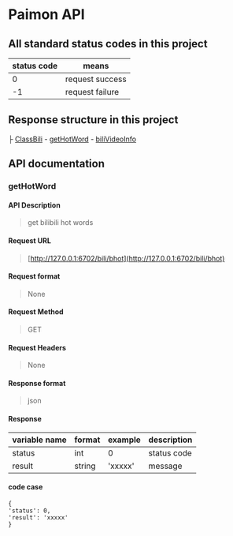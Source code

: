 # Paimon API  

## All standard status codes in this project  

| status code   | means                 |
|---------------|-----------------------|
|0              |request success        |
|-1             |request failure        |

## Response structure in this project

├ [ClassBili](/ClassBili.py)
    - [getHotWord](/ClassBili.py#L28)
    - [biliVideoInfo](/ClassBili.py#)


## API documentation

### getHotWord

#### API Description  
> get bilibili hot words

#### Request URL  
> [http://127.0.0.1:6702/bili/bhot](http://127.0.0.1:6702/bili/bhot)

#### Request format  
> None

#### Request Method  
> GET

#### Request Headers  
> None  

#### Response format  
> json 

#### Response

|variable name|format|example|description|
|-|-|-|-|
|status|int|0|status code|
|result|string|'xxxxx'|message|

#### code case
```
{
'status': 0,
'result': 'xxxxx'
}
```

